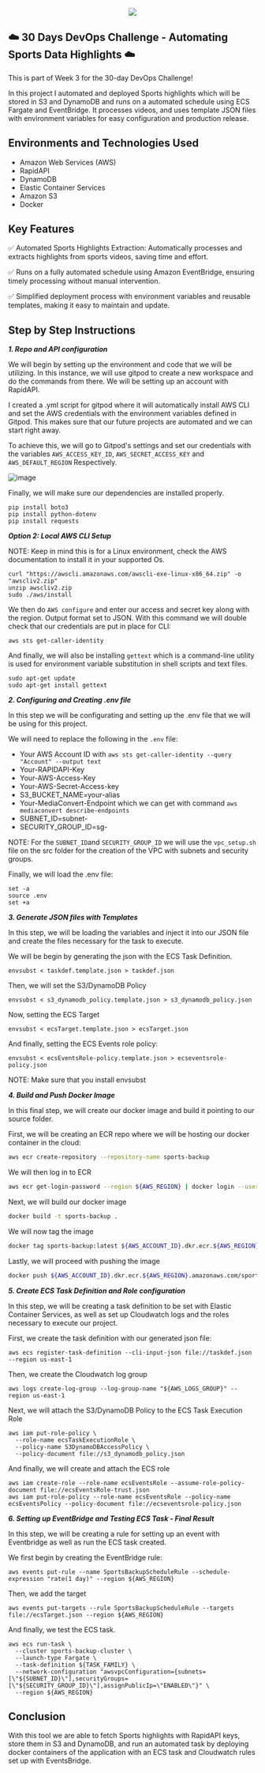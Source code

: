<p align="center">
  <img src="assets/diagram.png" 
</p>
  
## ☁️ 30 Days DevOps Challenge - Automating Sports Data Highlights  ☁️

This is part of Week 3 for the 30-day DevOps Challenge!

In this project I automated and deployed Sports highlights which will be stored in S3 and DynamoDB and runs on a automated schedule using ECS Fargate and EventBridge. It processes videos, and uses template JSON files with environment variables for easy configuration and production release. 


<h2>Environments and Technologies Used</h2>

  - Amazon Web Services (AWS)
  - RapidAPI
  - DynamoDB
  - Elastic Container Services
  - Amazon S3
  - Docker
  


  
<h2>Key Features</h2>  

✅ Automated Sports Highlights Extraction: Automatically processes and extracts highlights from sports videos, saving time and effort.

✅ Runs on a fully automated schedule using Amazon EventBridge, ensuring timely processing without manual intervention.

✅ Simplified deployment process with environment variables and reusable templates, making it easy to maintain and update.

<h2>Step by Step Instructions</h2>

***1. Repo and API configuration***

We will begin by setting up the environment and code that we will be utilizing. In this instance, we will use gitpod to create a new workspace and do the commands from there. We will be setting up an account with RapidAPI.

I created a .yml script for gitpod where it will automatically install AWS CLI and set the AWS credentials with the environment variables defined in Gitpod. This makes sure that our future projects are automated and we can start right away.

To achieve this, we will go to Gitpod's settings and set our credentials with the variables `AWS_ACCESS_KEY_ID`, `AWS_SECRET_ACCESS_KEY` and `AWS_DEFAULT_REGION` Respectively.

![image](/assets/image1.png)

Finally, we will make sure our dependencies are installed properly.

```
pip install boto3
pip install python-dotenv
pip install requests
```

***Option 2: Local AWS CLI Setup***

NOTE: Keep in mind this is for a Linux environment, check the AWS documentation to install it in your supported Os.

   ```
   curl "https://awscli.amazonaws.com/awscli-exe-linux-x86_64.zip" -o "awscliv2.zip"
unzip awscliv2.zip
sudo ./aws/install
```
We then do `AWS configure` and enter our access and secret key along with the region. Output format set to JSON. With this command we will double check that our credentials are put in place for CLI:

```
aws sts get-caller-identity
```

And finally, we will also be installing `gettext` which is a command-line utility is used for environment variable substitution in shell scripts and text files.

```
sudo apt-get update 
sudo apt-get install gettext
```

***2.  Configuring and Creating .env file***

In this step we will be configurating and setting up the .env file that we will be using for this project. 

We will need to replace the following in the `.env` file:

- Your AWS Account ID with `aws sts get-caller-identity --query "Account" --output text`
- Your-RAPIDAPI-Key
- Your-AWS-Access-Key
- Your-AWS-Secret-Access-key
- S3_BUCKET_NAME=your-alias
- Your-MediaConvert-Endpoint which we can get with command `aws mediaconvert describe-endpoints`
- SUBNET_ID=subnet-
- SECURITY_GROUP_ID=sg-

NOTE: For the `SUBNET_ID`and `SECURITY_GROUP_ID`  we will use the `vpc_setup.sh` file on the src folder for the creation of the VPC with subnets and security groups.

Finally, we will load the .env file:

```
set -a
source .env
set +a
```

***3. Generate JSON files with Templates***

In this step, we will be loading the variables and inject it into our JSON file and create the files necessary for the task to execute. 

We will be begin by generating the json with the ECS Task Definition. 

`envsubst < taskdef.template.json > taskdef.json`

Then, we will set the S3/DynamoDB Policy

`envsubst < s3_dynamodb_policy.template.json > s3_dynamodb_policy.json`

Now, setting the ECS Target

`envsubst < ecsTarget.template.json > ecsTarget.json`

And finally, setting the ECS Events role policy:

`envsubst < ecsEventsRole-policy.template.json > ecseventsrole-policy.json`

NOTE: Make sure that you install envsubst

***4. Build and Push Docker Image***

In this final step, we will create our docker image and build it pointing to our source folder.

First, we will be creating an ECR repo where we will be hosting our docker container in the cloud:

```bash
aws ecr create-repository --repository-name sports-backup
```

We will then log in to ECR

```bash
aws ecr get-login-password --region ${AWS_REGION} | docker login --username AWS --password-stdin accountid.dkr.ecr.us-east-1.amazonaws.com
```

Next, we will build our docker image

```bash
docker build -t sports-backup .
```

We will now tag the image

```bash
docker tag sports-backup:latest ${AWS_ACCOUNT_ID}.dkr.ecr.${AWS_REGION}.amazonaws.com/sports-backup:latest
```
Lastly, we will proceed with pushing the image

```bash
docker push ${AWS_ACCOUNT_ID}.dkr.ecr.${AWS_REGION}.amazonaws.com/sports-backup:latest
```

***5. Create ECS Task Definition and Role configuration***

In this step, we will be creating a task definition to be set with Elastic Container Services, as well as set up Cloudwatch logs and the roles necessary to execute our project.

First, we create the task definition with our generated json file:

```
aws ecs register-task-definition --cli-input-json file://taskdef.json --region us-east-1
```

Then, we create the Cloudwatch log group

```
aws logs create-log-group --log-group-name "${AWS_LOGS_GROUP}" --region us-east-1
```

Next, we will attach the S3/DynamoDB Policy to the ECS Task Execution Role

```
aws iam put-role-policy \
  --role-name ecsTaskExecutionRole \
  --policy-name S3DynamoDBAccessPolicy \
  --policy-document file://s3_dynamodb_policy.json
```

And finally, we will create and attach the ECS role

```
aws iam create-role --role-name ecsEventsRole --assume-role-policy-document file://ecsEventsRole-trust.json
aws iam put-role-policy --role-name ecsEventsRole --policy-name ecsEventsPolicy --policy-document file://ecseventsrole-policy.json
```


***6. Setting up EventBridge and Testing ECS Task - Final Result***

In this step, we will be creating a rule for setting up an event with Eventbridge as well as run the ECS task created.

We first begin by creating the EventBridge rule:

```
aws events put-rule --name SportsBackupScheduleRule --schedule-expression "rate(1 day)" --region ${AWS_REGION}
```

Then, we add the target

```
aws events put-targets --rule SportsBackupScheduleRule --targets file://ecsTarget.json --region ${AWS_REGION}
```

And finally, we test the ECS task. 

```
aws ecs run-task \
  --cluster sports-backup-cluster \
  --launch-type Fargate \
  --task-definition ${TASK_FAMILY} \
  --network-configuration "awsvpcConfiguration={subnets=[\"${SUBNET_ID}\"],securityGroups=[\"${SECURITY_GROUP_ID}\"],assignPublicIp=\"ENABLED\"}" \
  --region ${AWS_REGION}
```


<h2>Conclusion</h2>

With this tool we are able to fetch Sports highlights with RapidAPI keys, store them in S3 and DynamoDB, and run an automated task by deploying docker containers of the application with an ECS task and Cloudwatch rules set up with EventsBridge.

